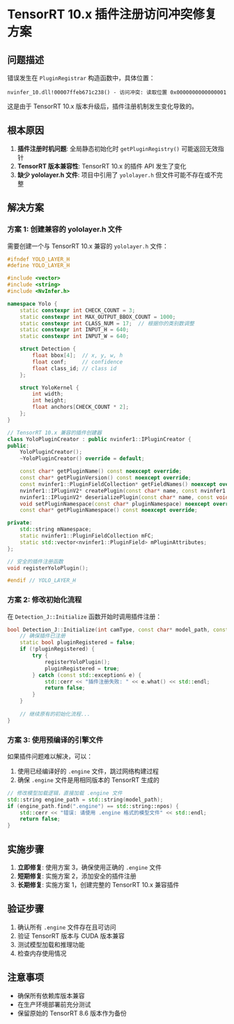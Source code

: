 # TensorRT 10.x 插件注册访问冲突修复方案

## 问题描述

错误发生在 `PluginRegistrar` 构造函数中，具体位置：
```
nvinfer_10.dll!00007ffeb671c238() - 访问冲突: 读取位置 0x0000000000000001
```

这是由于 TensorRT 10.x 版本升级后，插件注册机制发生变化导致的。

## 根本原因

1. **插件注册时机问题**: 全局静态初始化时 `getPluginRegistry()` 可能返回无效指针
2. **TensorRT 版本兼容性**: TensorRT 10.x 的插件 API 发生了变化
3. **缺少 yololayer.h 文件**: 项目中引用了 `yololayer.h` 但文件可能不存在或不完整

## 解决方案

### 方案 1: 创建兼容的 yololayer.h 文件

需要创建一个与 TensorRT 10.x 兼容的 `yololayer.h` 文件：

```cpp
#ifndef YOLO_LAYER_H
#define YOLO_LAYER_H

#include <vector>
#include <string>
#include <NvInfer.h>

namespace Yolo {
    static constexpr int CHECK_COUNT = 3;
    static constexpr int MAX_OUTPUT_BBOX_COUNT = 1000;
    static constexpr int CLASS_NUM = 17;  // 根据你的类别数调整
    static constexpr int INPUT_H = 640;
    static constexpr int INPUT_W = 640;

    struct Detection {
        float bbox[4];  // x, y, w, h
        float conf;     // confidence
        float class_id; // class id
    };

    struct YoloKernel {
        int width;
        int height;
        float anchors[CHECK_COUNT * 2];
    };
}

// TensorRT 10.x 兼容的插件创建器
class YoloPluginCreator : public nvinfer1::IPluginCreator {
public:
    YoloPluginCreator();
    ~YoloPluginCreator() override = default;

    const char* getPluginName() const noexcept override;
    const char* getPluginVersion() const noexcept override;
    const nvinfer1::PluginFieldCollection* getFieldNames() noexcept override;
    nvinfer1::IPluginV2* createPlugin(const char* name, const nvinfer1::PluginFieldCollection* fc) noexcept override;
    nvinfer1::IPluginV2* deserializePlugin(const char* name, const void* serialData, size_t serialLength) noexcept override;
    void setPluginNamespace(const char* pluginNamespace) noexcept override;
    const char* getPluginNamespace() const noexcept override;

private:
    std::string mNamespace;
    static nvinfer1::PluginFieldCollection mFC;
    static std::vector<nvinfer1::PluginField> mPluginAttributes;
};

// 安全的插件注册函数
void registerYoloPlugin();

#endif // YOLO_LAYER_H
```

### 方案 2: 修改初始化流程

在 `Detection_J::Initialize` 函数开始时调用插件注册：

```cpp
bool Detection_J::Initialize(int camType, const char* model_path, const char* config_path, int num) {
    // 确保插件已注册
    static bool pluginRegistered = false;
    if (!pluginRegistered) {
        try {
            registerYoloPlugin();
            pluginRegistered = true;
        } catch (const std::exception& e) {
            std::cerr << "插件注册失败: " << e.what() << std::endl;
            return false;
        }
    }
    
    // 继续原有的初始化流程...
}
```

### 方案 3: 使用预编译的引擎文件

如果插件问题难以解决，可以：

1. 使用已经编译好的 `.engine` 文件，跳过网络构建过程
2. 确保 `.engine` 文件是用相同版本的 TensorRT 生成的

```cpp
// 修改模型加载逻辑，直接加载 .engine 文件
std::string engine_path = std::string(model_path);
if (engine_path.find(".engine") == std::string::npos) {
    std::cerr << "错误: 请使用 .engine 格式的模型文件" << std::endl;
    return false;
}
```

## 实施步骤

1. **立即修复**: 使用方案 3，确保使用正确的 `.engine` 文件
2. **短期修复**: 实施方案 2，添加安全的插件注册
3. **长期修复**: 实施方案 1，创建完整的 TensorRT 10.x 兼容插件

## 验证步骤

1. 确认所有 `.engine` 文件存在且可访问
2. 验证 TensorRT 版本与 CUDA 版本兼容
3. 测试模型加载和推理功能
4. 检查内存使用情况

## 注意事项

- 确保所有依赖库版本兼容
- 在生产环境部署前充分测试
- 保留原始的 TensorRT 8.6 版本作为备份